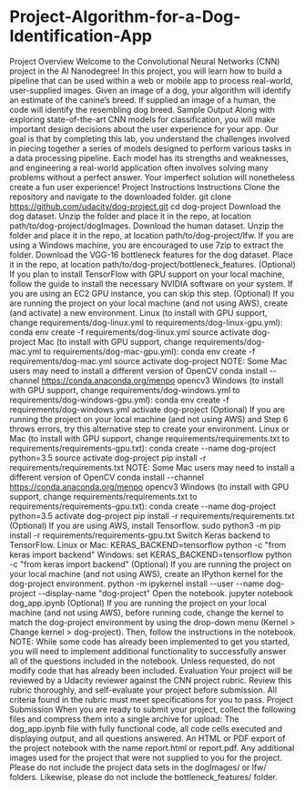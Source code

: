 # Project-Algorithm-for-a-Dog-Identification-App
Project Overview Welcome to the Convolutional Neural Networks (CNN) project in the AI Nanodegree! In this project, you will learn how to build a pipeline that can be used within a web or mobile app to process real-world, user-supplied images. Given an image of a dog, your algorithm will identify an estimate of the canine’s breed. If supplied an image of a human, the code will identify the resembling dog breed.  Sample Output  Along with exploring state-of-the-art CNN models for classification, you will make important design decisions about the user experience for your app. Our goal is that by completing this lab, you understand the challenges involved in piecing together a series of models designed to perform various tasks in a data processing pipeline. Each model has its strengths and weaknesses, and engineering a real-world application often involves solving many problems without a perfect answer. Your imperfect solution will nonetheless create a fun user experience!  Project Instructions Instructions Clone the repository and navigate to the downloaded folder. git clone https://github.com/udacity/dog-project.git cd dog-project Download the dog dataset. Unzip the folder and place it in the repo, at location path/to/dog-project/dogImages.  Download the human dataset. Unzip the folder and place it in the repo, at location path/to/dog-project/lfw. If you are using a Windows machine, you are encouraged to use 7zip to extract the folder.  Download the VGG-16 bottleneck features for the dog dataset. Place it in the repo, at location path/to/dog-project/bottleneck_features.  (Optional) If you plan to install TensorFlow with GPU support on your local machine, follow the guide to install the necessary NVIDIA software on your system. If you are using an EC2 GPU instance, you can skip this step.  (Optional) If you are running the project on your local machine (and not using AWS), create (and activate) a new environment.  Linux (to install with GPU support, change requirements/dog-linux.yml to requirements/dog-linux-gpu.yml): conda env create -f requirements/dog-linux.yml source activate dog-project Mac (to install with GPU support, change requirements/dog-mac.yml to requirements/dog-mac-gpu.yml): conda env create -f requirements/dog-mac.yml source activate dog-project NOTE: Some Mac users may need to install a different version of OpenCV  conda install --channel https://conda.anaconda.org/menpo opencv3 Windows (to install with GPU support, change requirements/dog-windows.yml to requirements/dog-windows-gpu.yml): conda env create -f requirements/dog-windows.yml activate dog-project (Optional) If you are running the project on your local machine (and not using AWS) and Step 6 throws errors, try this alternative step to create your environment.  Linux or Mac (to install with GPU support, change requirements/requirements.txt to requirements/requirements-gpu.txt): conda create --name dog-project python=3.5 source activate dog-project pip install -r requirements/requirements.txt NOTE: Some Mac users may need to install a different version of OpenCV  conda install --channel https://conda.anaconda.org/menpo opencv3 Windows (to install with GPU support, change requirements/requirements.txt to requirements/requirements-gpu.txt): conda create --name dog-project python=3.5 activate dog-project pip install -r requirements/requirements.txt (Optional) If you are using AWS, install Tensorflow.  sudo python3 -m pip install -r requirements/requirements-gpu.txt Switch Keras backend to TensorFlow.  Linux or Mac:  KERAS_BACKEND=tensorflow python -c "from keras import backend" Windows:  set KERAS_BACKEND=tensorflow  python -c "from keras import backend" (Optional) If you are running the project on your local machine (and not using AWS), create an IPython kernel for the dog-project environment.  python -m ipykernel install --user --name dog-project --display-name "dog-project" Open the notebook. jupyter notebook dog_app.ipynb (Optional) If you are running the project on your local machine (and not using AWS), before running code, change the kernel to match the dog-project environment by using the drop-down menu (Kernel > Change kernel > dog-project). Then, follow the instructions in the notebook. NOTE: While some code has already been implemented to get you started, you will need to implement additional functionality to successfully answer all of the questions included in the notebook. Unless requested, do not modify code that has already been included.  Evaluation Your project will be reviewed by a Udacity reviewer against the CNN project rubric. Review this rubric thoroughly, and self-evaluate your project before submission. All criteria found in the rubric must meet specifications for you to pass.  Project Submission When you are ready to submit your project, collect the following files and compress them into a single archive for upload:  The dog_app.ipynb file with fully functional code, all code cells executed and displaying output, and all questions answered. An HTML or PDF export of the project notebook with the name report.html or report.pdf. Any additional images used for the project that were not supplied to you for the project. Please do not include the project data sets in the dogImages/ or lfw/ folders. Likewise, please do not include the bottleneck_features/ folder.
